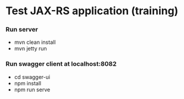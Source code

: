 # Test JAX-RS application (training)

### Run server
* mvn clean install
* mvn jetty run

### Run swagger client at localhost:8082

* cd swagger-ui
* npm install
* npm run serve


